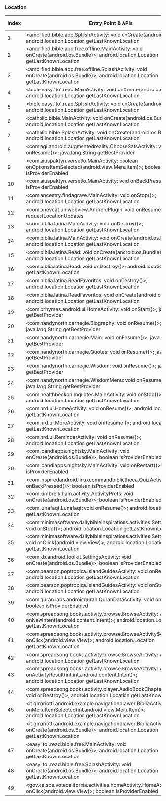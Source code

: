### Location
| Index | Entry Point & APIs | Screen shot | Resource id | Label |
| ------------- | ------------- | ------------- |-------------|-------------|
| 1 | <amplified.bible.app.SplashActivity: void onCreate(android.os.Bundle)>; android.location.Location getLastKnownLocation | ![](D:\COSMOS\output\py\Play_win8\Books_Reference\amplified.bible.app\amplified.bible.app.SplashActivity.png) |  | |
| 2 | <amplified.bible.app.free.offline.MainActivity: void onCreate(android.os.Bundle)>; android.location.Location getLastKnownLocation | ![](D:\COSMOS\output\py\Play_win8\Books_Reference\amplified.bible.app.free.offline\amplified.bible.app.free.offline.MainActivity.png) |  | F |
| 3 | <amplified.bible.app.free.offline.SplashActivity: void onCreate(android.os.Bundle)>; android.location.Location getLastKnownLocation | ![](D:\COSMOS\output\py\Play_win8\Books_Reference\amplified.bible.app.free.offline\amplified.bible.app.free.offline.SplashActivity.png) |  | |
| 4 | <bible.easy.'to'.read.MainActivity: void onCreate(android.os.Bundle)>; android.location.Location getLastKnownLocation | ![](D:\COSMOS\output\py\Play_win8\Books_Reference\bible.easy.to.read\bible.easy.to.read.MainActivity.png) |  | F  |
| 5 | <bible.easy.'to'.read.SplashActivity: void onCreate(android.os.Bundle)>; android.location.Location getLastKnownLocation | ![](D:\COSMOS\output\py\Play_win8\Books_Reference\bible.easy.to.read\bible.easy.to.read.SplashActivity.png) |  | |
| 6 | <catholic.bible.MainActivity: void onCreate(android.os.Bundle)>; android.location.Location getLastKnownLocation | ![](D:\COSMOS\output\py\Play_win8\Books_Reference\catholic.bible\catholic.bible.MainActivity.png) |  | |
| 7 | <catholic.bible.SplashActivity: void onCreate(android.os.Bundle)>; android.location.Location getLastKnownLocation | ![](D:\COSMOS\output\py\Play_win8\Books_Reference\catholic.bible\catholic.bible.SplashActivity.png) |  | |
| 8 | <com.agi.android.augmentedreality.ChooseSatsActivity: void onResume()>; java.lang.String getBestProvider | ![](D:\COSMOS\output\py\Play_win8\Books_Reference\com.agi.android.augmentedreality\com.agi.android.augmentedreality.ChooseSatsActivity.png) |  | T |
| 9 | <com.aiuspaktyn.versetto.MainActivity: boolean onOptionsItemSelected(android.view.MenuItem)>; boolean isProviderEnabled | ![](D:\COSMOS\output\py\Play_win8\Books_Reference\com.aiuspaktyn.versetto\com.aiuspaktyn.versetto.MainActivity.png) |  | F |
| 10 | <com.aiuspaktyn.versetto.MainActivity: void onBackPressed()>; boolean isProviderEnabled | ![](D:\COSMOS\output\py\Play_win8\Books_Reference\com.aiuspaktyn.versetto\com.aiuspaktyn.versetto.MainActivity.png) |  | F |
| 11 | <com.ancestry.findagrave.MainActivity: void onStop()>; android.location.Location getLastKnownLocation | ![](D:\COSMOS\output\py\Play_win8\Books_Reference\com.ancestry.findagrave\com.ancestry.findagrave.MainActivity.png) |  | F |
| 12 | <com.onevcat.uniwebview.AndroidPlugin: void onResume()>; void requestLocationUpdates | ![](D:\COSMOS\output\py\Play_win8\Books_Reference\com.atk.federalpremium\com.onevcat.uniwebview.AndroidPlugin.png) |  | |
| 13 | <com.biblia.latina.MainActivity: void onDestroy()>; android.location.Location getLastKnownLocation | ![](D:\COSMOS\output\py\Play_win8\Books_Reference\com.biblia.latina\com.biblia.latina.MainActivity.png) |  | |
| 14 | <com.biblia.latina.MainActivity: void onCreate(android.os.Bundle)>; android.location.Location getLastKnownLocation | ![](D:\COSMOS\output\py\Play_win8\Books_Reference\com.biblia.latina\com.biblia.latina.MainActivity.png) |  | |
| 15 | <com.biblia.latina.Read: void onCreate(android.os.Bundle)>; android.location.Location getLastKnownLocation | ![](D:\COSMOS\output\py\Play_win8\Books_Reference\com.biblia.latina\com.biblia.latina.Read.png) |  | |
| 16 | <com.biblia.latina.Read: void onDestroy()>; android.location.Location getLastKnownLocation | ![](D:\COSMOS\output\py\Play_win8\Books_Reference\com.biblia.latina\com.biblia.latina.Read.png) |  | |
| 17 | <com.biblia.latina.ReadFavoritos: void onDestroy()>; android.location.Location getLastKnownLocation | ![](D:\COSMOS\output\py\Play_win8\Books_Reference\com.biblia.latina\com.biblia.latina.ReadFavoritos.png) |  | F |
| 18 | <com.biblia.latina.ReadFavoritos: void onCreate(android.os.Bundle)>; android.location.Location getLastKnownLocation | ![](D:\COSMOS\output\py\Play_win8\Books_Reference\com.biblia.latina\com.biblia.latina.ReadFavoritos.png) |  | F |
| 19 | <com.brhymes.android.ui.HomeActivity: void onStart()>; java.lang.String getBestProvider | ![](D:\COSMOS\output\py\Play_win8\Books_Reference\com.brhymes.android\com.brhymes.android.ui.HomeActivity.png) |  | F |
| 20 | <com.handynorth.carnegie.Biography: void onResume()>; java.lang.String getBestProvider | ![](D:\COSMOS\output\py\Play_win8\Books_Reference\com.handynorth.carnegie\com.handynorth.carnegie.Biography.png) |  | F |
| 21 | <com.handynorth.carnegie.Main: void onResume()>; java.lang.String getBestProvider | ![](D:\COSMOS\output\py\Play_win8\Books_Reference\com.handynorth.carnegie\com.handynorth.carnegie.Main.png) |  | F |
| 22 | <com.handynorth.carnegie.Quotes: void onResume()>; java.lang.String getBestProvider | ![](D:\COSMOS\output\py\Play_win8\Books_Reference\com.handynorth.carnegie\com.handynorth.carnegie.Quotes.png) |  | F |
| 23 | <com.handynorth.carnegie.Wisdom: void onResume()>; java.lang.String getBestProvider | ![](D:\COSMOS\output\py\Play_win8\Books_Reference\com.handynorth.carnegie\com.handynorth.carnegie.Wisdom.png) |  | F |
| 24 | <com.handynorth.carnegie.WisdomMenu: void onResume()>; java.lang.String getBestProvider | ![](D:\COSMOS\output\py\Play_win8\Books_Reference\com.handynorth.carnegie\com.handynorth.carnegie.WisdomMenu.png) |  | F |
| 25 | <com.healthbeckon.mquotes.MainActivity: void onStop()>; android.location.Location getLastKnownLocation | ![](D:\COSMOS\output\py\Play_win8\Books_Reference\com.healthbeckon.mquotes\com.healthbeckon.mquotes.MainActivity.png) |  | F   |
| 26 | <com.hrd.ui.HomeActivity: void onResume()>; android.location.Location getLastKnownLocation | ![](D:\COSMOS\output\py\Play_win8\Books_Reference\com.hrd.facts\com.hrd.ui.HomeActivity.png) |  | F |
| 27 | <com.hrd.ui.MoreActivity: void onResume()>; android.location.Location getLastKnownLocation | ![](D:\COSMOS\output\py\Play_win8\Books_Reference\com.hrd.facts\com.hrd.ui.MoreActivity.png) |  | F |
| 28 | <com.hrd.ui.ReminderActivity: void onResume()>; android.location.Location getLastKnownLocation | ![](D:\COSMOS\output\py\Play_win8\Books_Reference\com.hrd.facts\com.hrd.ui.ReminderActivity.png) |  | F |
| 29 | <com.icandiapps.nightsky.MainActivity: void onCreate(android.os.Bundle)>; boolean isProviderEnabled | ![](D:\COSMOS\output\py\Play_win8\Books_Reference\com.icandiapps.thenightskylite\com.icandiapps.nightsky.MainActivity.png) |  | |
| 30 | <com.icandiapps.nightsky.MainActivity: void onRestart()>; boolean isProviderEnabled | ![](D:\COSMOS\output\py\Play_win8\Books_Reference\com.icandiapps.thenightskylite\com.icandiapps.nightsky.MainActivity.png) |  | |
| 31 | <com.inspiredandroid.linuxcommandbibliotheca.QuizActivity: void onBackPressed()>; boolean isProviderEnabled | ![](D:\COSMOS\output\py\Play_win8\Books_Reference\com.inspiredandroid.linuxcommandbibliotheca\com.inspiredandroid.linuxcommandbibliotheca.QuizActivity.png) |  | F |
| 32 | <com.kimbrelk.ham.activity.ActivityPrefs: void onCreate(android.os.Bundle)>; boolean isProviderEnabled | ![](D:\COSMOS\output\py\Play_win8\Books_Reference\com.kimbrelk.ham\com.kimbrelk.ham.activity.ActivityPrefs.png) |  | F |
| 33 | <com.lunafaqt.Lunafaqt: void onResume()>; android.location.Location getLastKnownLocation | ![](D:\COSMOS\output\py\Play_win8\Books_Reference\com.lunafaqt\com.lunafaqt.Lunafaqt.png) |  | |
| 34 | <com.minimasoftware.dailybibleinspirations.activities.SettingsActivity: void onStop()>; android.location.Location getLastKnownLocation | ![](D:\COSMOS\output\py\Play_win8\Books_Reference\com.minimasoftware.dailybibleinspirations\com.minimasoftware.dailybibleinspirations.activities.SettingsActivity.png) |  | F |
| 35 | <com.minimasoftware.dailybibleinspirations.activities.SettingsActivity$3: void onClick(android.view.View)>; android.location.Location getLastKnownLocation | ![](D:\COSMOS\output\py\Play_win8\Books_Reference\com.minimasoftware.dailybibleinspirations\com.minimasoftware.dailybibleinspirations.activities.SettingsActivity.png) |  | F |
| 36 | <com.kb.android.toolkit.SettingsActivity: void onCreate(android.os.Bundle)>; boolean isProviderEnabled | ![](D:\COSMOS\output\py\Play_win8\Books_Reference\com.MpFish.KnotsLite\com.kb.android.toolkit.SettingsActivity.png) |  | F |
| 37 | <com.pearson.poptropica.IslandGuidesActivity: void onResume()>; android.location.Location getLastKnownLocation | ![](D:\COSMOS\output\py\Play_win8\Books_Reference\com.pearson.poptropica\com.pearson.poptropica.IslandGuidesActivity.png) |  | F |
| 38 | <com.pearson.poptropica.IslandGuidesActivity: void onStop()>; android.location.Location getLastKnownLocation | ![](D:\COSMOS\output\py\Play_win8\Books_Reference\com.pearson.poptropica\com.pearson.poptropica.IslandGuidesActivity.png) |  | |
| 39 | <com.quran.labs.androidquran.QuranDataActivity: void onResume()>; boolean isProviderEnabled | ![](D:\COSMOS\output\py\Play_win8\Books_Reference\com.quran.labs.androidquran\com.quran.labs.androidquran.QuranDataActivity.png) |  | |
| 40 | <com.spreadsong.books.activity.browse.BrowseActivity: void onNewIntent(android.content.Intent)>; android.location.Location getLastKnownLocation | ![](D:\COSMOS\output\py\Play_win8\Books_Reference\com.spreadsong.freebooks\com.spreadsong.books.activity.browse.BrowseActivity.png) |  | F |
| 41 | <com.spreadsong.books.activity.browse.BrowseActivity$4: void onClick(android.view.View)>; android.location.Location getLastKnownLocation | ![](D:\COSMOS\output\py\Play_win8\Books_Reference\com.spreadsong.freebooks\com.spreadsong.books.activity.browse.BrowseActivity.png) |  | F |
| 42 | <com.spreadsong.books.activity.browse.BrowseActivity: void onStop()>; android.location.Location getLastKnownLocation | ![](D:\COSMOS\output\py\Play_win8\Books_Reference\com.spreadsong.freebooks\com.spreadsong.books.activity.browse.BrowseActivity.png) |  | F |
| 43 | <com.spreadsong.books.activity.browse.BrowseActivity: void onActivityResult(int,int,android.content.Intent)>; android.location.Location getLastKnownLocation | ![](D:\COSMOS\output\py\Play_win8\Books_Reference\com.spreadsong.freebooks\com.spreadsong.books.activity.browse.BrowseActivity.png) |  | F |
| 44 | <com.spreadsong.books.activity.player.AudioBookChapterPlayerActivity: void onDestroy()>; android.location.Location getLastKnownLocation | ![](D:\COSMOS\output\py\Play_win8\Books_Reference\com.spreadsong.freebooks\com.spreadsong.books.activity.player.AudioBookChapterPlayerActivity.png) |  | F |
| 45 | <it.gmariotti.android.example.navigationdrawer.BibliaActivity: boolean onMenuItemSelected(int,android.view.MenuItem)>; android.location.Location getLastKnownLocation | ![](D:\COSMOS\output\py\Play_win8\Books_Reference\com.teulys.bibliareinavalera1960\it.gmariotti.android.example.navigationdrawer.BibliaActivity.png) |  | F |
| 46 | <it.gmariotti.android.example.navigationdrawer.BibliaActivity: void onCreate(android.os.Bundle)>; android.location.Location getLastKnownLocation | ![](D:\COSMOS\output\py\Play_win8\Books_Reference\com.teulys.bibliareinavalera1960\it.gmariotti.android.example.navigationdrawer.BibliaActivity.png) |  | F |
| 47 | <easy.'to'.read.bible.free.MainActivity: void onCreate(android.os.Bundle)>; android.location.Location getLastKnownLocation | ![](D:\COSMOS\output\py\Play_win8\Books_Reference\easy.to.read.bible.free\easy.to.read.bible.free.MainActivity.png) |  | F |
| 48 | <easy.'to'.read.bible.free.SplashActivity: void onCreate(android.os.Bundle)>; android.location.Location getLastKnownLocation | ![](D:\COSMOS\output\py\Play_win8\Books_Reference\easy.to.read.bible.free\easy.to.read.bible.free.SplashActivity.png) |  | F |
| 49 | <gov.ca.sos.votecalifornia.activities.homeActivity.HomeActivity$6: void onClick(android.view.View)>; boolean isProviderEnabled | ![](D:\COSMOS\output\py\Play_win8\Books_Reference\gov.ca.sos.votecalifornia\gov.ca.sos.votecalifornia.activities.homeActivity.HomeActivity.png) |  | T |
